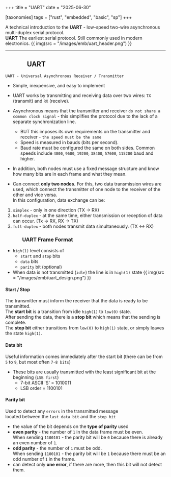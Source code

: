 +++
title = "UART"
date = "2025-06-30"

[taxonomies]
tags = ["rust", "embedded", "basic", "sp"]
+++

A technical introduction to the **UART** - low-speed two-wire asynchronous multi-duplex serial protocol.  
**UART** The earliest serial protocol. Still commonly used in modern electronics.
{{ img(src = "/images/emb/uart_header.png") }}
<!-- more -->
---

## &emsp;&emsp;&emsp; UART
`UART - Universal Asynchronous Receiver / Transmitter`
* Simple, inexpensive, and easy to implement
* UART works by transmitting and receiving data over two wires: `TX` (transmit) and `RX` (receive).
* Asynchronous means that the transmitter and receiver `do not share a common clock signal` - this simplifies the protocol due to the lack of a separate synchronization line.
    * BUT this imposes its own requirements on the transmitter and receiver - `the speed must be the same`
    * Speed ​​is measured in bauds (bits per second).
    * Baud rate must be configured the same on both sides. Common speeds include `4800`, `9600`, `19200`, `38400`, `57600`, `115200` baud and higher.  
* In addition, both nodes must use a fixed message structure and know how many bits are in each frame and what they mean.  

* Can connect **only two nodes.** For this, two data transmission wires are used, which connect the transmitter of one node to the receiver of the other and vice versa.   
In this configuration, data exchange can be:
1. `simplex` - only in one direction (TX -> RX)
2. `half-duplex` - at the same time, either transmission or reception of data can occur. (Tx -> RX, RX -> TX)
3. `full-duplex` - both nodes transmit data simultaneously. (TX <-> RX)

### &emsp;&emsp;&emsp; UART Frame Format
* `high(1)` level consists of
    * `start` and `stop` bits
    * `data` bits
    * `parity` bit (optional)
* When data is not transmitted (`idle`) the line is in `high(1)` state
{{ img(src = "/images/emb/uart_design.png") }}

#### Start / Stop
The transmitter must inform the receiver that the data is ready to be transmitted.  
The **start bit** is a transition from idle `high(1)` to `low(0)` state.  
After sending the data, there is a **stop bit** which means that the sending is complete.  
The **stop bit** either transitions from `low(0)` to `high(1)` state, or simply leaves the state `high(1)`.

#### Data bit
Useful information comes immediately after the start bit (there can be from `5` to `9`, but most often `7-8 bits`)
* These bits are usually transmitted with the least significant bit at the beginning (`LSB first`)
    * 7-bit ASCII 'S' = 1010011
    * LSB order = 1100101

#### Parity bit
Used to detect any `errors` in the transmitted message  
located between the `last data bit` and the `stop bit`  
* the value of the bit depends on the **type of parity** used
* **even parity** - the number of `1` in the data frame must be even.   
    When sending `1100101` - the parity bit will be `0` because there is already an even number of `1`.
* **odd parity** - the number of `1` must be odd.  
    When sending `1100101` - the parity bit will be `1` because there must be an odd number of `1` in the frame.
* can detect only **one error**, if there are more, then this bit will not detect them.